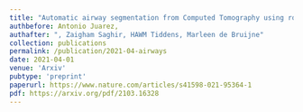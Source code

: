 ```yaml
---
title: "Automatic airway segmentation from Computed Tomography using robust and efficient 3-D convolutional neural networks"
authbefore: Antonio Juarez, 
authafter: ", Zaigham Saghir, HAWM Tiddens, Marleen de Bruijne"
collection: publications
permalink: /publication/2021-04-airways
date: 2021-04-01
venue: 'Arxiv'
pubtype: 'preprint'
paperurl: https://www.nature.com/articles/s41598-021-95364-1
pdf: https://arxiv.org/pdf/2103.16328
---
```

